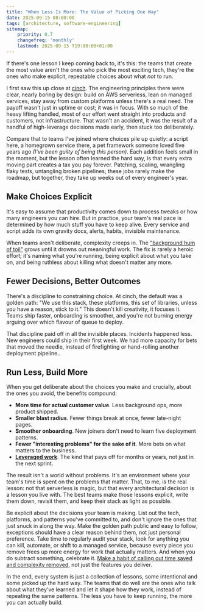 ```yaml
---
title: "When Less Is More: The Value of Picking One Way"
date: 2025-09-15 08:00:00
tags: [architecture, software-engineering]
sitemap:
    priority: 0.7
    changefreq: 'monthly'
    lastmod: 2025-09-15 T19:00:00+01:00
---
```


If there's one lesson I keep coming back to, it's this: the teams that create the most value aren't the ones who pick the most exciting tech, they're the ones who make explicit, repeatable choices about what *not* to run.

I first saw this up close at [cinch](/stuff-learned-at-cinch). The engineering principles there were clear, nearly boring by design: build on AWS serverless, lean on managed services, stay away from custom platforms unless there's a real need. The payoff wasn't just in uptime or cost; it was in focus. With so much of the heavy lifting handled, most of our effort went straight into products and customers, not infrastructure. That wasn't an accident, it was the result of a handful of high-leverage decisions made early, then stuck too deliberately.

Compare that to teams I've joined where choices pile up quietly: a script here, a homegrown service there, a pet framework someone loved five years ago _(I've been guilty of being this person)_. Each addition feels small in the moment, but the lesson often learned the hard way, is that every extra moving part creates a tax you pay forever. Patching, scaling, wrangling flaky tests, untangling broken pipelines; these jobs rarely make the roadmap, but together, they take up weeks out of every engineer's year.

## Make Choices Explicit

It's easy to assume that productivity comes down to process tweaks or how many engineers you can hire. But in practice, your team's real pace is determined by how much stuff you have to keep alive. Every service and script adds its own gravity docs, alerts, habits, invisible maintenance.

When teams aren't deliberate, complexity creeps in. The ["background hum of toil"](/engineering-toil) grows until it drowns out meaningful work. The fix is rarely a heroic effort; it's naming what you're running, being explicit about what you take on, and being ruthless about killing what doesn't matter any more.

## Fewer Decisions, Better Outcomes

There's a discipline to constraining choice. At cinch, the default was a golden path: "We use this stack, these platforms, this set of libraries, unless you have a reason, stick to it." This doesn't kill creativity, it focuses it. Teams ship faster, onboarding is smoother, and you're not burning energy arguing over which flavour of queue to deploy.

That discipline paid off in all the invisible places. Incidents happened less. New engineers could ship in their first week. We had more capacity for bets that moved the needle, instead of firefighting or hand-rolling another deployment pipeline..

## Run Less, Build More

When you get deliberate about the choices you make and crucially, about the ones you avoid, the benefits compound:

- **More time for actual customer value**. Less background ops, more product shipped.
- **Smaller blast radius**. Fewer things break at once, fewer late-night pages.
- **Smoother onboarding**. New joiners don't need to learn five deployment patterns.
- **Fewer "interesting problems" for the sake of it**. More bets on what matters to the business.
- **[Leveraged work](/doing-leveraged-work)**. The kind that pays off for months or years, not just in the next sprint.

The result isn't a world without problems. It's an environment where your team's time is spent on the problems that matter. That, to me, is the real lesson: not that serverless is magic, but that every architectural decision is a lesson you live with. The best teams make those lessons explicit, write them down, revisit them, and keep their stack as light as possible.

Be explicit about the decisions your team is making. List out the tech, platforms, and patterns you've committed to, and don't ignore the ones that just snuck in along the way. Make the golden path public and easy to follow; exceptions should have a clear reason behind them, not just personal preference. Take time to regularly audit your stack, look for anything you can kill, automate, or shift to a managed service, because every piece you remove frees up more energy for work that actually matters. And when you do subtract something, celebrate it. [Make a habit of calling out time saved and complexity removed](/culture-follows-incentives), not just the features you deliver.

In the end, every system is just a collection of lessons, some intentional and some picked up the hard way. The teams that do well are the ones who talk about what they’ve learned and let it shape how they work, instead of repeating the same patterns. The less you have to keep running, the more you can actually build.
